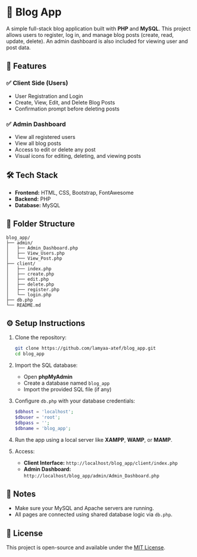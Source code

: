# 📝 Blog App

A simple full-stack blog application built with **PHP** and **MySQL**. This project allows users to register, log in, and manage blog posts (create, read, update, delete). An admin dashboard is also included for viewing user and post data.

## 🚀 Features

### ✅ Client Side (Users)
- User Registration and Login
- Create, View, Edit, and Delete Blog Posts
- Confirmation prompt before deleting posts

### ✅ Admin Dashboard
- View all registered users
- View all blog posts
- Access to edit or delete any post
- Visual icons for editing, deleting, and viewing posts

## 🛠️ Tech Stack

- **Frontend:** HTML, CSS, Bootstrap, FontAwesome
- **Backend:** PHP
- **Database:** MySQL

## 📁 Folder Structure

```
blog_app/
├── admin/
│   ├── Admin_Dashboard.php
│   ├── View_Users.php
│   └── View_Post.php
├── client/
│   ├── index.php
│   ├── create.php
│   ├── edit.php
│   ├── delete.php
│   ├── register.php
│   └── login.php
├── db.php
└── README.md
```

## ⚙️ Setup Instructions

1. Clone the repository:
   ```bash
   git clone https://github.com/lamyaa-atef/blog_app.git
   cd blog_app
   ```

2. Import the SQL database:
   - Open **phpMyAdmin**
   - Create a database named `blog_app`
   - Import the provided SQL file (if any)

3. Configure `db.php` with your database credentials:
   ```php
   $dbhost = 'localhost';
   $dbuser = 'root';
   $dbpass = '';
   $dbname = 'blog_app';
   ```

4. Run the app using a local server like **XAMPP**, **WAMP**, or **MAMP**.

5. Access:
   - **Client Interface:** `http://localhost/blog_app/client/index.php`
   - **Admin Dashboard:** `http://localhost/blog_app/admin/Admin_Dashboard.php`

## 📌 Notes

- Make sure your MySQL and Apache servers are running.
- All pages are connected using shared database logic via `db.php`.

## 📄 License

This project is open-source and available under the [MIT License](LICENSE).
